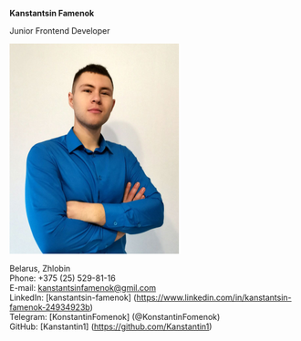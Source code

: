 **Kanstantsin Famenok**

Junior Frontend Developer

![alt-MyPhoto](img/myPhoto.jpg)

Belarus, Zhlobin  
Phone: +375 (25) 529-81-16  
E-mail: kanstantsinfamenok@gmil.com  
LinkedIn: [kanstantsin-famenok]  (https://www.linkedin.com/in/kanstantsin-famenok-24934923b)    
Telegram: [KonstantinFomenok] (@KonstantinFomenok)    
GitHub: [Kanstantin1] (https://github.com/Kanstantin1)  
